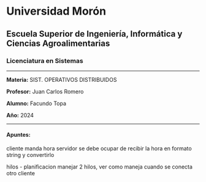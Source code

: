 # Universidad Morón

## Escuela Superior de Ingeniería, Informática y Ciencias Agroalimentarias

### Licenciatura en Sistemas

---

**Materia:** SIST. OPERATIVOS DISTRIBUIDOS 

**Profesor:** Juan Carlos Romero

**Alumno:** Facundo Topa 

**Año:** 2024

---

#### Apuntes:

cliente manda hora
servidor se debe ocupar de recibir la hora en formato string y convertirlo

hilos - planificacion
manejar 2 hilos, ver como maneja cuando se conecta otro cliente
